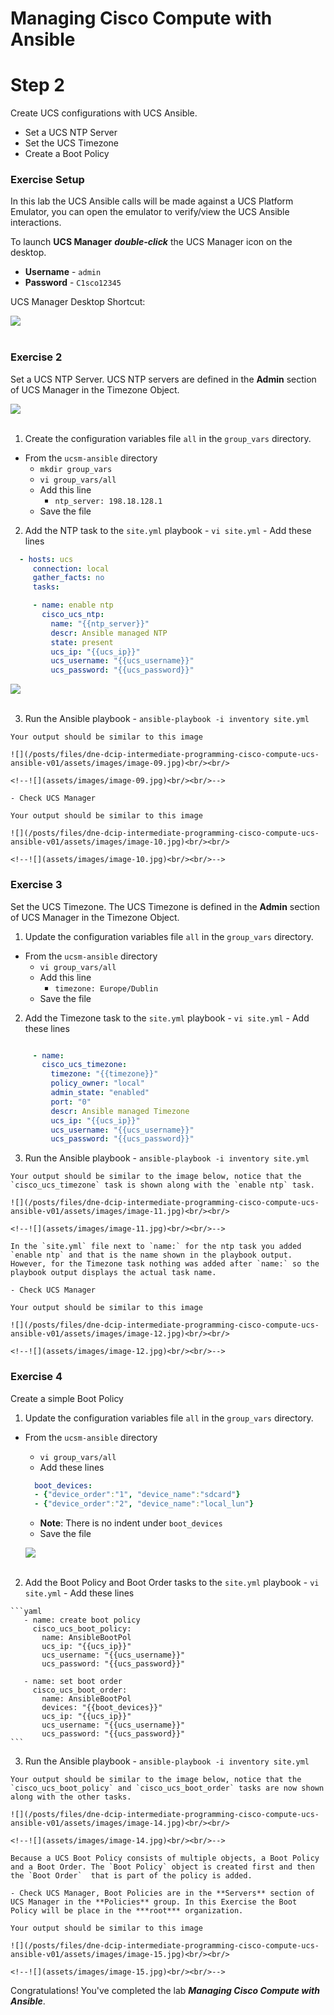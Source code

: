 # Managing Cisco Compute with Ansible

# Step 2

Create UCS configurations with UCS Ansible.

  - Set a UCS NTP Server
  - Set the UCS Timezone
  - Create a Boot Policy

### Exercise Setup

  In this lab the UCS Ansible calls will be made against a UCS Platform Emulator, you can open the emulator to verify/view the UCS Ansible interactions.

  To launch **UCS Manager** ***double-click*** the UCS Manager icon on the desktop.

  - **Username** - `admin`
  - **Password** - `C1sco12345`

  UCS Manager Desktop Shortcut:

  ![](/posts/files/dne-dcip-intermediate-programming-cisco-compute-ucs-ansible-v01/assets/images/image-06.jpg)<br/><br/>

  <!--![](assets/images/image-06.jpg)<br/><br/>-->

### Exercise 2

Set a UCS NTP Server. UCS NTP servers are defined in the **Admin** section of UCS Manager in the Timezone Object.

  ![](/posts/files/dne-dcip-intermediate-programming-cisco-compute-ucs-ansible-v01/assets/images/image-07.jpg)<br/><br/>

  <!--![](assets/images/image-07.jpg)<br/><br/>-->

  1. Create the configuration variables file `all` in the `group_vars` directory.

  - From the `ucsm-ansible` directory
    - `mkdir group_vars`
    - `vi group_vars/all`
    - Add this line
      - `ntp_server: 198.18.128.1`
    - Save the file

  2. Add the NTP task to the `site.yml` playbook
    - `vi site.yml`
    - Add these lines

  ```yaml
    - hosts: ucs
       connection: local
       gather_facts: no
       tasks:

       - name: enable ntp
         cisco_ucs_ntp:
           name: "{{ntp_server}}"
           descr: Ansible managed NTP
           state: present
           ucs_ip: "{{ucs_ip}}"
           ucs_username: "{{ucs_username}}"
           ucs_password: "{{ucs_password}}"
  ```

  ![](/posts/files/dne-dcip-intermediate-programming-cisco-compute-ucs-ansible-v01/assets/images/image-08.jpg)<br/><br/>

  <!--![](assets/images/image-08.jpg)<br/><br/>-->

  3. Run the Ansible playbook
    - `ansible-playbook -i inventory site.yml`

    Your output should be similar to this image

    ![](/posts/files/dne-dcip-intermediate-programming-cisco-compute-ucs-ansible-v01/assets/images/image-09.jpg)<br/><br/>

    <!--![](assets/images/image-09.jpg)<br/><br/>-->

    - Check UCS Manager

    Your output should be similar to this image

    ![](/posts/files/dne-dcip-intermediate-programming-cisco-compute-ucs-ansible-v01/assets/images/image-10.jpg)<br/><br/>

    <!--![](assets/images/image-10.jpg)<br/><br/>-->

### Exercise 3

Set the UCS Timezone. The UCS Timezone is defined in the **Admin** section of UCS Manager in the Timezone Object.

  1. Update the configuration variables file `all` in the `group_vars` directory.

  - From the `ucsm-ansible` directory
    - `vi group_vars/all`
    - Add this line
      - `timezone: Europe/Dublin`
    - Save the file

  2. Add the Timezone task to the `site.yml` playbook
    - `vi site.yml`
    - Add these lines

  ```yaml

       - name:
         cisco_ucs_timezone:
           timezone: "{{timezone}}"
           policy_owner: "local"
           admin_state: "enabled"
           port: "0"
           descr: Ansible managed Timezone
           ucs_ip: "{{ucs_ip}}"
           ucs_username: "{{ucs_username}}"
           ucs_password: "{{ucs_password}}"
  ```

  3. Run the Ansible playbook
    - `ansible-playbook -i inventory site.yml`

    Your output should be similar to the image below, notice that the `cisco_ucs_timezone` task is shown along with the `enable ntp` task.

    ![](/posts/files/dne-dcip-intermediate-programming-cisco-compute-ucs-ansible-v01/assets/images/image-11.jpg)<br/><br/>

    <!--![](assets/images/image-11.jpg)<br/><br/>-->

    In the `site.yml` file next to `name:` for the ntp task you added `enable ntp` and that is the name shown in the playbook output. However, for the Timezone task nothing was added after `name:` so the playbook output displays the actual task name.

    - Check UCS Manager

    Your output should be similar to this image

    ![](/posts/files/dne-dcip-intermediate-programming-cisco-compute-ucs-ansible-v01/assets/images/image-12.jpg)<br/><br/>

    <!--![](assets/images/image-12.jpg)<br/><br/>-->

### Exercise 4

Create a simple Boot Policy

  1. Update the configuration variables file `all` in the `group_vars` directory.

  - From the `ucsm-ansible` directory
    - `vi group_vars/all`
    - Add these lines
    ```yaml
      boot_devices:
      - {"device_order":"1", "device_name":"sdcard"}
      - {"device_order":"2", "device_name":"local_lun"}
    ```
    - **Note**: There is no indent under `boot_devices`
    - Save the file

    ![](/posts/files/dne-dcip-intermediate-programming-cisco-compute-ucs-ansible-v01/assets/images/image-13.jpg)<br/><br/>

    <!--![](assets/images/image-13.jpg)<br/><br/>-->

  2. Add the Boot Policy and Boot Order tasks to the `site.yml` playbook
    - `vi site.yml`
    - Add these lines

    ```yaml
       - name: create boot policy
         cisco_ucs_boot_policy:
           name: AnsibleBootPol
           ucs_ip: "{{ucs_ip}}"
           ucs_username: "{{ucs_username}}"
           ucs_password: "{{ucs_password}}"
        
       - name: set boot order
         cisco_ucs_boot_order:
           name: AnsibleBootPol
           devices: "{{boot_devices}}"
           ucs_ip: "{{ucs_ip}}"
           ucs_username: "{{ucs_username}}"
           ucs_password: "{{ucs_password}}"
    ```

  3. Run the Ansible playbook
    - `ansible-playbook -i inventory site.yml`

    Your output should be similar to the image below, notice that the `cisco_ucs_boot_policy` and `cisco_ucs_boot_order` tasks are now shown along with the other tasks.

    ![](/posts/files/dne-dcip-intermediate-programming-cisco-compute-ucs-ansible-v01/assets/images/image-14.jpg)<br/><br/>

    <!--![](assets/images/image-14.jpg)<br/><br/>-->

    Because a UCS Boot Policy consists of multiple objects, a Boot Policy and a Boot Order. The `Boot Policy` object is created first and then the `Boot Order`  that is part of the policy is added.

    - Check UCS Manager, Boot Policies are in the **Servers** section of UCS Manager in the **Policies** group. In this Exercise the Boot Policy will be place in the ***root*** organization.

    Your output should be similar to this image

    ![](/posts/files/dne-dcip-intermediate-programming-cisco-compute-ucs-ansible-v01/assets/images/image-15.jpg)<br/><br/>

    <!--![](assets/images/image-15.jpg)<br/><br/>-->

Congratulations! You've completed the lab ***Managing Cisco Compute with Ansible***.
